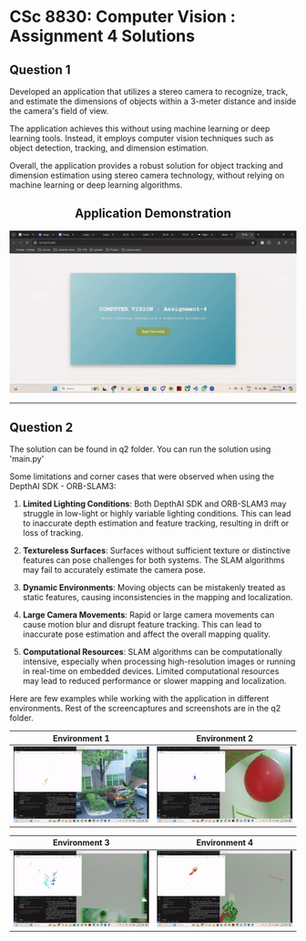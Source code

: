 
# CSc 8830: Computer Vision : Assignment 4 Solutions

## Question 1

Developed an application that utilizes a stereo camera to recognize, track, and estimate the dimensions of objects within a 3-meter distance and inside the camera's field of view. 

The application achieves this without using machine learning or deep learning tools. Instead, it employs computer vision techniques such as object detection, tracking, and dimension estimation.

Overall, the application provides a robust solution for object tracking and dimension estimation using stereo camera technology, without relying on machine learning or deep learning algorithms.


<div align="center">
  <h2>Application Demonstration</h2>
  <img src="q1/stream.gif" alt="Application Demonstration">
</div>



___

## Question 2

The solution can be found in q2 folder. You can run the solution using 'main.py'

Some limitations and corner cases that were observed when using the DepthAI SDK - ORB-SLAM3:

1. **Limited Lighting Conditions**: Both DepthAI SDK and ORB-SLAM3 may struggle in low-light or highly variable lighting conditions. This can lead to inaccurate depth estimation and feature tracking, resulting in drift or loss of tracking.

2. **Textureless Surfaces**: Surfaces without sufficient texture or distinctive features can pose challenges for both systems. The SLAM algorithms may fail to accurately estimate the camera pose.

3. **Dynamic Environments**: Moving objects can be mistakenly treated as static features, causing inconsistencies in the mapping and localization.

4. **Large Camera Movements**: Rapid or large camera movements can cause motion blur and disrupt feature tracking. This can lead to inaccurate pose estimation and affect the overall mapping quality.

5. **Computational Resources**: SLAM algorithms can be computationally intensive, especially when processing high-resolution images or running in real-time on embedded devices. Limited computational resources may lead to reduced performance or slower mapping and localization.

Here are few examples while working with the application in different environments. Rest of the screencaptures and screenshots are in the q2 folder.

| Environment 1 | Environment 2 |
|---------------|---------------|
| ![Environment 1](q2/env1.gif) | ![Environment 2](q2/env2.gif) |



 Environment 3 | Environment 4 |
|---------------|---------------|
| ![Environment 3](q2/env3.gif) | ![Environment 4](q2/env4.gif) |

